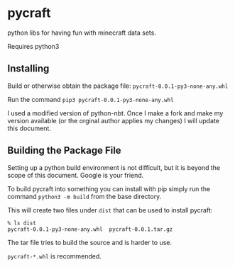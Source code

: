 # pycraft
python libs for having fun with minecraft data sets.

Requires python3

## Installing

Build or otherwise obtain the package file: `pycraft-0.0.1-py3-none-any.whl`

Run the command `pip3 pycraft-0.0.1-py3-none-any.whl`

I used a modified version of python-nbt. Once I make a fork and make my version available (or the orginal author applies my changes) I will update this document.

## Building the Package File

Setting up a python build environment is not difficult, but it is beyond the scope of this document. Google is your friend.

To build pycraft into something you can install with pip simply run the command `python3 -m build` from the base directory.

This will create two files under `dist` that can be used to install pycraft:

```
% ls dist
pycraft-0.0.1-py3-none-any.whl	pycraft-0.0.1.tar.gz
```

The tar file tries to build the source and is harder to use.

`pycraft-*.whl` is recommended.
